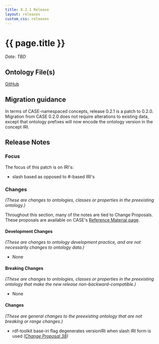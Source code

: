 ```yaml
---
title: 0.2.1 Release
layout: releases
custom_css: releases
---
```


# {{ page.title }}

*Date: TBD*

## Ontology File(s)

[GitHub](https://github.com/casework/CASE/releases/tag/0.2.1)

## Migration guidance

In terms of CASE-namespaced concepts, release 0.2.1 is a patch to 0.2.0.  Migration from CASE 0.2.0 does not require alterations to existing data, except that ontology prefixes will now encode the ontology version in the concept IRI.

## Release Notes

### Focus

The focus of this patch is on IRI's:
* slash based as opposed to #-based IRI's


### Changes

*(These are changes to ontologies, classes or properties in the preexisting ontology.)*

Throughout this section, many of the notes are tied to Change Proposals.  These proposals are available on CASE's [Reference Material page](/resources/references.html).

#### Development Changes

*(These are changes to ontology development practice, and are not necessarily changes to ontology data.)*

* None

#### Breaking Changes

*(These are changes to ontologies, classes or properties in the preexisting ontology that make the new release non-backward-compatible.)*

* None


#### Changes

*(These are general changes to the preexisting ontology that are not breaking or range changes.)*

* rdf-toolkit base-iri flag degenerates versionIRI when slash IRI form is used
  *([Change Proposal 38](https://drive.google.com/file/d/1T7ZmDZuslKAGc2HA3PPYhSmKqDDoqfkt/view))* 

